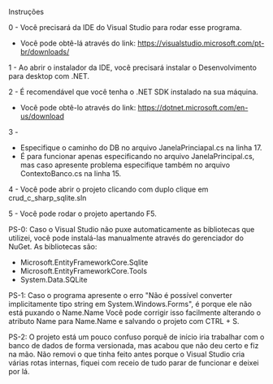 Instruções

0 - Você precisará da IDE do Visual Studio para rodar esse programa.
- Você pode obtê-lá através do link: https://visualstudio.microsoft.com/pt-br/downloads/

1 - Ao abrir o instalador da IDE, você precisará instalar o Desenvolvimento para desktop com .NET.

2 - É recomendável que você tenha o .NET SDK instalado na sua máquina.
- Você pode obtê-lo através do link: https://dotnet.microsoft.com/en-us/download

3 -
- Especifique o caminho do DB no arquivo JanelaPrinciapal.cs na linha 17.
- É para funcionar apenas especificando no arquivo JanelaPrincipal.cs, mas caso apresente problema especifique também no arquivo ContextoBanco.cs na linha 15.

4 - Você pode abrir o projeto clicando com duplo clique em crud_c_sharp_sqlite.sln

5 - Você pode rodar o projeto apertando F5.

PS-0:
Caso o Visual Studio não puxe automaticamente as bibliotecas que utilizei, você pode instalá-las manualmente através do gerenciador do NuGet.
As bibliotecas são:

- Microsoft.EntityFrameworkCore.Sqlite
- Microsoft.EntityFrameworkCore.Tools
- System.Data.SQLite

PS-1:
Caso o programa apresente o erro "Não é possível converter implicitamente tipo string em System.Windows.Forms", é porque ele não está puxando o Name.Name
Você pode corrigir isso facilmente alterando o atributo Name para Name.Name e salvando o projeto com CTRL + S.

PS-2:
O projeto está um pouco confuso porquê de início iria trabalhar com o banco de dados de forma versionada, mas acabou que não deu certo e fiz na mão. Não removi o que tinha feito antes porque o Visual Studio cria várias rotas internas, fiquei com receio de tudo parar de funcionar e deixei por lá.
